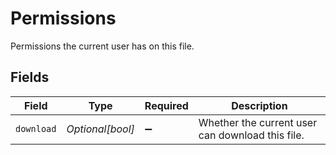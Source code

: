 # Permissions

Permissions the current user has on this file.


## Fields

| Field                                            | Type                                             | Required                                         | Description                                      |
| ------------------------------------------------ | ------------------------------------------------ | ------------------------------------------------ | ------------------------------------------------ |
| `download`                                       | *Optional[bool]*                                 | :heavy_minus_sign:                               | Whether the current user can download this file. |